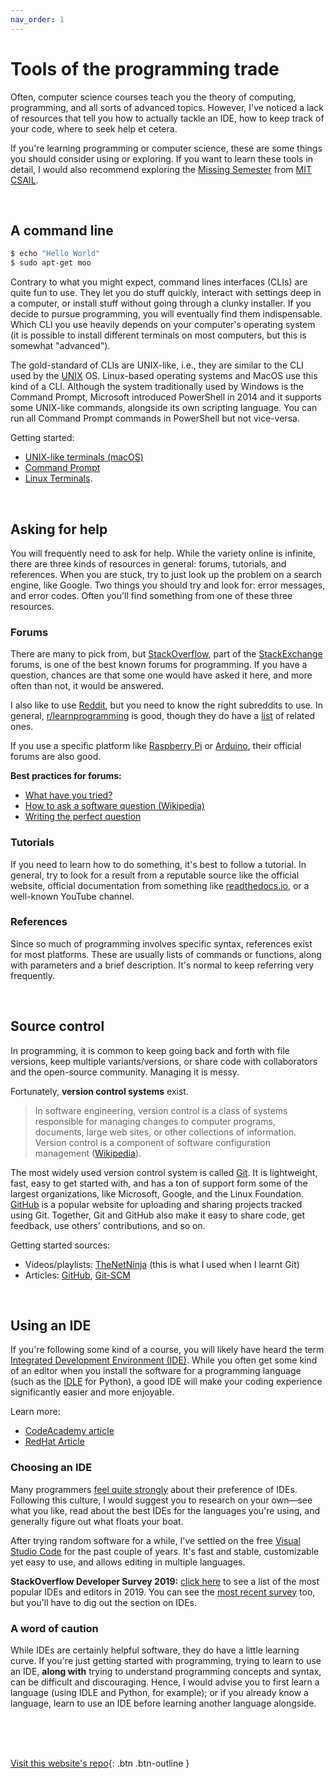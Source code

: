 ```yaml
---
nav_order: 1
---
```


# Tools of the programming trade

Often, computer science courses teach you the theory of computing, programming, and all sorts of advanced topics. However, I've noticed a lack of resources that tell you how to actually tackle an IDE, how to keep track of your code, where to seek help et cetera.

If you're learning programming or computer science, these are some things you should consider using or exploring. If you want to learn these tools in detail, I would also recommend exploring the [Missing Semester](https://missing.csail.mit.edu/) from [MIT CSAIL](https://www.csail.mit.edu/).

<br>

## A command line
```bash
$ echo "Hello World"
$ sudo apt-get moo
```
Contrary to what you might expect, command lines interfaces (CLIs) are quite fun to use. They let you do stuff quickly, interact with settings deep in a computer, or install stuff without going through a clunky installer. If you decide to pursue programming, you will eventually find them indispensable. Which CLI you use heavily depends on your computer's operating system (it is possible to install different terminals on most computers, but this is somewhat "advanced").

The gold-standard of CLIs are UNIX-like, i.e., they are similar to the CLI used by the [UNIX](https://simple.wikipedia.org/wiki/UNIX) OS. Linux-based operating systems and MacOS use this kind of a CLI. Although the system traditionally used by Windows is the Command Prompt, Microsoft introduced PowerShell in 2014 and it supports some UNIX-like commands, alongside its own scripting language. You can run all Command Prompt commands in PowerShell but not vice-versa.

Getting started:
* [UNIX-like terminals \(macOS\)](https://medium.com/@grace.m.nolan/terminal-for-beginners-e492ba10902a)
* [Command Prompt](https://www.makeuseof.com/tag/a-beginners-guide-to-the-windows-command-line/)
* [Linux Terminals](https://ubuntu.com/tutorials/command-line-for-beginners).

<br>

## Asking for help
You will frequently need to ask for help. While the variety online is infinite, there are three kinds of resources in general: forums, tutorials, and references. When you are stuck, try to just look up the problem on a search engine, like Google. Two things you should try and look for: error messages, and error codes. Often you'll find something from one of these three resources.

### Forums
There are many to pick from, but [StackOverflow](https://stackoverflow.com/), part of the [StackExchange](https://stackexchange.com/) forums, is one of the best known forums for programming. If you have a question, chances are that some one would have asked it here, and more often than not, it would be answered.

I also like to use [Reddit](https://reddit.com), but you need to know the right subreddits to use. In general, [r/learnprogramming](https://www.reddit.com/r/learnprogramming) is good, though they do have a [list](https://www.reddit.com/r/learnprogramming/wiki/index#wiki_related_communities) of related ones.

If you use a specific platform like [Raspberry Pi](https://www.raspberrypi.org/forums/) or [Arduino](https://forum.arduino.cc/), their official forums are also good.

**Best practices for forums:**
* [What have you tried?](https://mattgemmell.com/what-have-you-tried/)
* [How to ask a software question \(Wikipedia\)](https://en.wikipedia.org/wiki/Wikipedia:Reference_desk/How_to_ask_a_software_question)
* [Writing the perfect question](https://blogs.msmvps.com/jonskeet/2010/08/29/writing-the-perfect-question/)

### Tutorials
If you need to learn how to do something, it's best to follow a tutorial. In general, try to look for a result from a reputable source like the official website, official documentation from something like [readthedocs.io](https://readthedocs.io/), or a well-known YouTube channel.

### References
Since so much of programming involves specific syntax, references exist for most platforms. These are usually lists of commands or functions, along with parameters and a brief description. It's normal to keep referring very frequently.

<br>

## Source control
In programming, it is common to keep going back and forth with file versions, keep multiple variants/versions, or share code with collaborators and the open-source community. Managing it is messy.

Fortunately, **version control systems** exist.
> In software engineering, version control is a class of systems responsible for managing changes to computer programs, documents, large web sites, or other collections of information. Version control is a component of software configuration management ([Wikipedia](https://en.wikipedia.org/wiki/Version_control)).

The most widely used version control system is called [Git](https://git-scm.com/). It is lightweight, fast, easy to get started with, and has a ton of support form some of the largest organizations, like Microsoft, Google, and the Linux Foundation. [GitHub](https://github.com/) is a popular website for uploading and sharing projects tracked using Git. Together, Git and GitHub also make it easy to share code, get feedback, use others' contributions, and so on.

Getting started sources:
* Videos/playlists: [TheNetNinja](https://youtube.com/playlist?list=PL4cUxeGkcC9goXbgTDQ0n_4TBzOO0ocPR) (this is what I used when I learnt Git)
* Articles: [GitHub](https://docs.github.com/en/github/getting-started-with-github), [Git-SCM](https://git-scm.com/book/en/v2/Getting-Started-First-Time-Git-Setup)

<br>

## Using an IDE
If you're following some kind of a course, you will likely have heard the term [Integrated Development Environment \(IDE\)](https://simple.wikipedia.org/wiki/Integrated_development_environment). While you often get some kind of an editor when you install the software for a programming language (such as the [IDLE](https://docs.python.org/library/idle.html) for Python), a good IDE will make your coding experience significantly easier and more enjoyable.

Learn more:
* [CodeAcademy article](https://www.codecademy.com/articles/what-is-an-ide)
* [RedHat Article](https://www.redhat.com/en/topics/middleware/what-is-ide)

### Choosing an IDE
Many programmers [feel quite strongly](https://en.wikipedia.org/wiki/Editor_war) about their preference of IDEs. Following this culture, I would suggest you to research on your own—see what you like, read about the best IDEs for the languages you're using, and generally figure out what floats your boat.

After trying random software for a while, I've settled on the free [Visual Studio Code](https://code.visualstudio.com/) for the past couple of years. It's fast and stable, customizable yet easy to use, and allows editing in multiple languages.

**StackOverflow Developer Survey 2019:** [click here](https://insights.stackoverflow.com/survey/2019/#development-environments-and-tools) to see a list of the most popular IDEs and editors in 2019. You can see the [most recent survey](https://insights.stackoverflow.com/survey/) too, but you'll have to dig out the section on IDEs.

### A word of caution
While IDEs are certainly helpful software, they do have a little learning curve. If you're just getting started with programming, trying to learn to use an IDE, **along with** trying to understand programming concepts and syntax, can be difficult and discouraging. Hence, I would advise you to first learn a language (using IDLE and Python, for example); or if you already know a language, learn to use an IDE before learning another language alongside.

<br> <br> <br>

[Visit this website's repo](https://github.com/eccentricOrange/CAIE-Computer-Science){: .btn .btn-outline }
